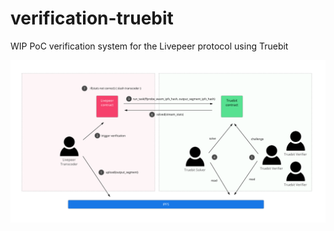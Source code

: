 # verification-truebit

WIP PoC verification system for the Livepeer protocol using Truebit

![livepeer-truebit](./livepeer-truebit.png)
